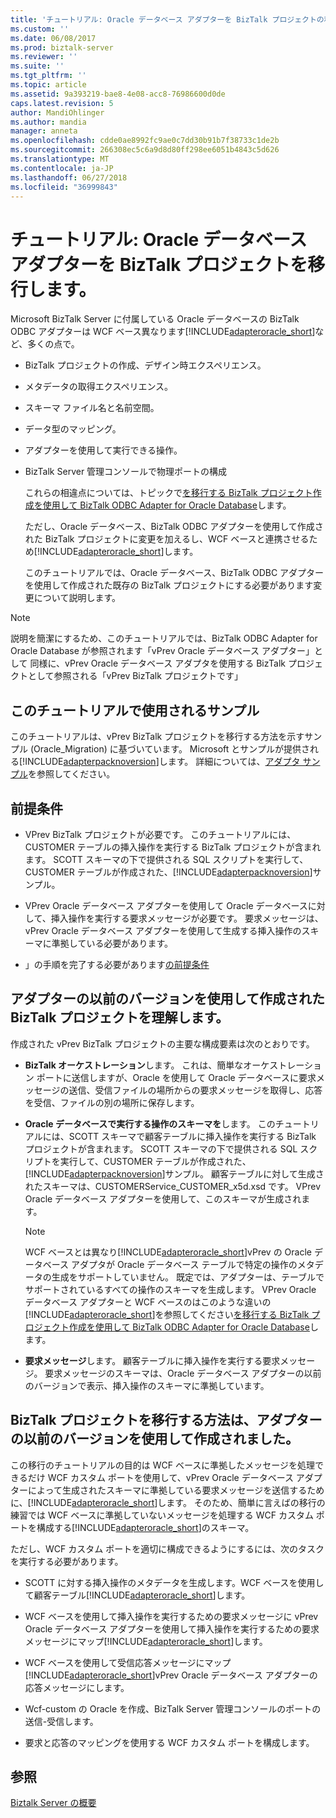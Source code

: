 ```yaml
---
title: 'チュートリアル: Oracle データベース アダプターを BizTalk プロジェクトの移行 |Microsoft Docs'
ms.custom: ''
ms.date: 06/08/2017
ms.prod: biztalk-server
ms.reviewer: ''
ms.suite: ''
ms.tgt_pltfrm: ''
ms.topic: article
ms.assetid: 9a393219-bae8-4e08-acc8-76986600d0de
caps.latest.revision: 5
author: MandiOhlinger
ms.author: mandia
manager: anneta
ms.openlocfilehash: cdde0ae8992fc9ae0c7dd30b91b7f38733c1de2b
ms.sourcegitcommit: 266308ec5c6a9d8d80ff298ee6051b4843c5d626
ms.translationtype: MT
ms.contentlocale: ja-JP
ms.lasthandoff: 06/27/2018
ms.locfileid: "36999843"
---
```

# <a name="tutorial-migrate-biztalk-projects-to-the-oracle-database-adapter"></a>チュートリアル: Oracle データベース アダプターを BizTalk プロジェクトを移行します。
Microsoft BizTalk Server に付属している Oracle データベースの BizTalk ODBC アダプターは WCF ベース異なります[!INCLUDE[adapteroracle_short](../../includes/adapteroracle-short-md.md)]など、多くの点で。  
  
- BizTalk プロジェクトの作成、デザイン時エクスペリエンス。  
  
- メタデータの取得エクスペリエンス。  
  
- スキーマ ファイル名と名前空間。  
  
- データ型のマッピング。  
  
- アダプターを使用して実行できる操作。  
  
- BizTalk Server 管理コンソールで物理ポートの構成  
  
  これらの相違点については、トピックで[を移行する BizTalk プロジェクト作成を使用して BizTalk ODBC Adapter for Oracle Database](http://msdn.microsoft.com/library/18f40265-c7f3-44a1-99b6-1b1dc800561e)します。  
  
  ただし、Oracle データベース、BizTalk ODBC アダプターを使用して作成された BizTalk プロジェクトに変更を加えるし、WCF ベースと連携させるため[!INCLUDE[adapteroracle_short](../../includes/adapteroracle-short-md.md)]します。  
  
  このチュートリアルでは、Oracle データベース、BizTalk ODBC アダプターを使用して作成された既存の BizTalk プロジェクトにする必要があります変更について説明します。  
  
> [!NOTE]
>  説明を簡潔にするため、このチュートリアルでは、BizTalk ODBC Adapter for Oracle Database が参照されます「vPrev Oracle データベース アダプター」として 同様に、vPrev Oracle データベース アダプタを使用する BizTalk プロジェクトとして参照される「vPrev BizTalk プロジェクトです」  
  
## <a name="sample-used-for-the-tutorial"></a>このチュートリアルで使用されるサンプル  
 このチュートリアルは、vPrev BizTalk プロジェクトを移行する方法を示すサンプル (Oracle_Migration) に基づいています。 Microsoft とサンプルが提供される[!INCLUDE[adapterpacknoversion](../../includes/adapterpacknoversion-md.md)]します。 詳細については、[アダプタ サンプル](../../adapters-and-accelerators/accelerator-rosettanet/adapter-samples.md)を参照してください。  
  
## <a name="prerequisites"></a>前提条件  
  
- VPrev BizTalk プロジェクトが必要です。 このチュートリアルには、CUSTOMER テーブルの挿入操作を実行する BizTalk プロジェクトが含まれます。 SCOTT スキーマの下で提供される SQL スクリプトを実行して、CUSTOMER テーブルが作成された、[!INCLUDE[adapterpacknoversion](../../includes/adapterpacknoversion-md.md)]サンプル。  
  
- VPrev Oracle データベース アダプターを使用して Oracle データベースに対して、挿入操作を実行する要求メッセージが必要です。 要求メッセージは、vPrev Oracle データベース アダプターを使用して生成する挿入操作のスキーマに準拠している必要があります。  
  
- 」の手順を完了する必要があります[の前提条件](../../adapters-and-accelerators/adapter-oracle-database/prerequisites-to-create-oracle-database-applications.md) 
  
## <a name="understanding-a-biztalk-project-created-using-the-previous-version-of-the-adapter"></a>アダプターの以前のバージョンを使用して作成された BizTalk プロジェクトを理解します。  
 作成された vPrev BizTalk プロジェクトの主要な構成要素は次のとおりです。  
  
- **BizTalk オーケストレーション**します。 これは、簡単なオーケストレーション ポートに送信しますが、Oracle を使用して Oracle データベースに要求メッセージの送信、受信ファイルの場所からの要求メッセージを取得し、応答を受信、ファイルの別の場所に保存します。  
  
- **Oracle データベースで実行する操作のスキーマを**します。 このチュートリアルには、SCOTT スキーマで顧客テーブルに挿入操作を実行する BizTalk プロジェクトが含まれます。 SCOTT スキーマの下で提供される SQL スクリプトを実行して、CUSTOMER テーブルが作成された、[!INCLUDE[adapterpacknoversion](../../includes/adapterpacknoversion-md.md)]サンプル。 顧客テーブルに対して生成されたスキーマは、CUSTOMERService_CUSTOMER_x5d.xsd です。 VPrev Oracle データベース アダプターを使用して、このスキーマが生成されます。  
  
  > [!NOTE]
  >  WCF ベースとは異なり[!INCLUDE[adapteroracle_short](../../includes/adapteroracle-short-md.md)]vPrev の Oracle データベース アダプタが Oracle データベース テーブルで特定の操作のメタデータの生成をサポートしていません。 既定では、アダプターは、テーブルでサポートされているすべての操作のスキーマを生成します。 VPrev Oracle データベース アダプターと WCF ベースのはこのような違いの[!INCLUDE[adapteroracle_short](../../includes/adapteroracle-short-md.md)]を参照してください[を移行する BizTalk プロジェクト作成を使用して BizTalk ODBC Adapter for Oracle Database](http://msdn.microsoft.com/library/18f40265-c7f3-44a1-99b6-1b1dc800561e)します。  
  
- **要求メッセージ**します。 顧客テーブルに挿入操作を実行する要求メッセージ。 要求メッセージのスキーマは、Oracle データベース アダプターの以前のバージョンで表示、挿入操作のスキーマに準拠しています。  
  
## <a name="how-to-migrate-a-biztalk-project-created-using-the-previous-version-of-the-adapter"></a>BizTalk プロジェクトを移行する方法は、アダプターの以前のバージョンを使用して作成されました。  
 この移行のチュートリアルの目的は WCF ベースに準拠したメッセージを処理できるだけ WCF カスタム ポートを使用して、vPrev Oracle データベース アダプターによって生成されたスキーマに準拠している要求メッセージを送信するために、[!INCLUDE[adapteroracle_short](../../includes/adapteroracle-short-md.md)]します。 そのため、簡単に言えばの移行の練習では WCF ベースに準拠していないメッセージを処理する WCF カスタム ポートを構成する[!INCLUDE[adapteroracle_short](../../includes/adapteroracle-short-md.md)]のスキーマ。  
  
 ただし、WCF カスタム ポートを適切に構成できるようにするには、次のタスクを実行する必要があります。  
  
- SCOTT に対する挿入操作のメタデータを生成します。WCF ベースを使用して顧客テーブル[!INCLUDE[adapteroracle_short](../../includes/adapteroracle-short-md.md)]します。  
  
- WCF ベースを使用して挿入操作を実行するための要求メッセージに vPrev Oracle データベース アダプターを使用して挿入操作を実行するための要求メッセージにマップ[!INCLUDE[adapteroracle_short](../../includes/adapteroracle-short-md.md)]します。  
  
- WCF ベースを使用して受信応答メッセージにマップ[!INCLUDE[adapteroracle_short](../../includes/adapteroracle-short-md.md)]vPrev Oracle データベース アダプターの応答メッセージにします。  
  
- Wcf-custom の Oracle を作成、BizTalk Server 管理コンソールのポートの送信-受信します。  
  
- 要求と応答のマッピングを使用する WCF カスタム ポートを構成します。  
  
 
  
## <a name="see-also"></a>参照  
[Biztalk Server の概要](../../core/getting-started-with-biztalk-server.md)
